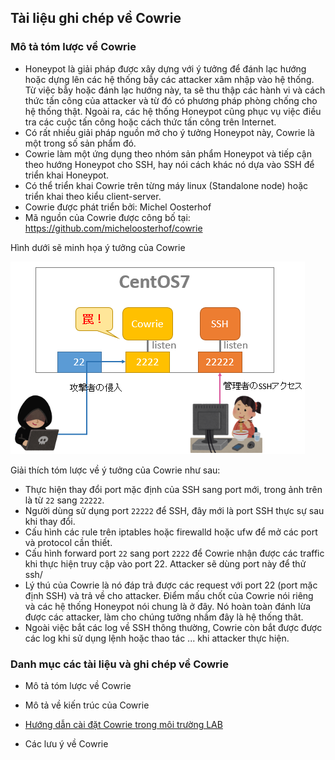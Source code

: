 ## Tài liệu ghi chép về Cowrie

### Mô tả tóm lược về Cowrie

- Honeypot là giải pháp được xây dựng với ý tưởng để đánh lạc hướng hoặc dựng lên các hệ thống bẫy các attacker xâm nhập vào hệ thống. Từ việc bẫy hoặc đánh lạc hướng này, ta sẽ thu thập các hành vi và cách thức tấn công của attacker và từ đó có phương pháp phòng chống cho hệ thống thật. Ngoài ra, các hệ thống Honeypot cũng phục vụ việc điều tra các cuộc tấn công hoặc cách thức tấn công trên Internet. 
- Có rất nhiều giải pháp nguồn mở cho ý tưởng Honeypot này, Cowrie là một trong số sản phẩm đó.
- Cowrie làm một ứng dụng theo nhóm  sản phẩm Honeypot và tiếp cận theo hướng Honeypot cho SSH, hay nói cách khác nó dựa vào SSH để triển khai Honeypot.
- Có thể triển khai Cowrie trên từng máy linux (Standalone node) hoặc triển khai theo kiểu client-server.
- Cowrie được phát triển bởi:  Michel Oosterhof
- Mã nguồn của Cowrie được công bố tại: https://github.com/micheloosterhof/cowrie

Hình dưới sẽ minh họa ý tưởng của Cowrie

![Minh họa ý tưởng Cowrie](../images/image1.png)

Giải thích tóm lược về ý tưởng của Cowrie như sau:

- Thực hiện thay đổi port mặc định của SSH sang port mới, trong ảnh trên là từ `22` sang `22222`.
- Người dùng sử dụng port `22222` để SSH, đây mới là port SSH thực sự sau khi thay đổi.
- Cấu hình các rule trên iptables hoặc firewalld hoặc ufw để mở các port và protocol cần thiết.
- Cấu hình forward port `22` sang port `2222` để Cowrie nhận được các traffic khi thực hiện truy cập vào port 22. Attacker sẽ dùng port này để thử ssh/
- Lý thú của Cowrie là nó đáp trả được các request với port 22 (port mặc định SSH) và trả về cho attacker. Điểm mấu chốt của Cowrie nói riêng và các hệ thống Honeypot nói chung là ở đây. Nó hoàn toàn đánh lừa được các attacker, làm cho chúng tưởng nhầm đây là hệ thống thât.
- Ngoài việc bắt các log về SSH thông thường, Cowrie còn bắt được được các log khi sử dụng lệnh hoặc thao tác ... khi attacker thực hiện.


### Danh mục các tài liệu và ghi chép về Cowrie

- Mô tả tóm lược về Cowrie

- Mô tả về kiến trúc của Cowrie

- [Hướng dẫn cài đặt Cowrie trong môi trường LAB](./ghichep-capdat-cowrie.md)

- Các lưu ý về Cowrie





